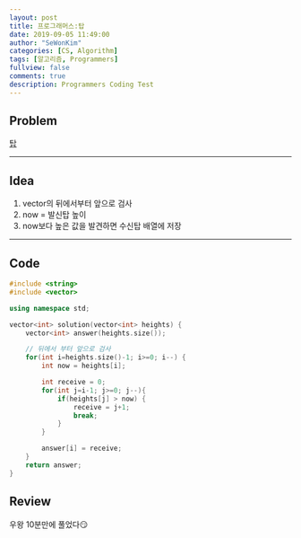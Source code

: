 ```yaml
---
layout: post
title: 프로그래머스:탑
date: 2019-09-05 11:49:00
author: "SeWonKim"
categories: [CS, Algorithm]
tags: [알고리즘, Programmers]
fullview: false
comments: true
description: Programmers Coding Test
---
```


## Problem

[탑](https://programmers.co.kr/learn/courses/30/lessons/42588)

---

## Idea

1. vector의 뒤에서부터 앞으로 검사
2. now = 발신탑 높이
3. now보다 높은 값을 발견하면 수신탑 배열에 저장

---

## Code

```cpp
#include <string>
#include <vector>

using namespace std;

vector<int> solution(vector<int> heights) {
    vector<int> answer(heights.size());

    // 뒤에서 부터 앞으로 검사
    for(int i=heights.size()-1; i>=0; i--) {
        int now = heights[i];

        int receive = 0;
        for(int j=i-1; j>=0; j--){
            if(heights[j] > now) {
                receive = j+1;
                break;
            }
        }

        answer[i] = receive;
    }
    return answer;
}
```

## Review

우왕 10분만에 풀었다😏
